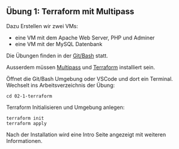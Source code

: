 ## Übung 1: Terraform mit Multipass

Dazu Erstellen wir zwei VMs:
* eine VM mit dem Apache Web Server, PHP und Adminer
* eine VM mit der MySQL Datenbank

Die Übungen finden in der [Git/Bash](https://git-scm.com/downloads) statt. 

Ausserdem müssen [Multipass](https://multipass.run/) und [Terraform](https://www.terraform.io/) installiert sein.

Öffnet die Git/Bash Umgebung oder VSCode und dort ein Terminal. Wechselt ins Arbeitsverzeichnis der Übung:

    cd 02-1-terraform
    
Terraform Initialisieren und Umgebung anlegen:

    terraform init
    terraform apply
    
Nach der Installation wird eine Intro Seite angezeigt mit weiteren Informationen.       
